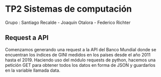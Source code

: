 # TP2 Sistemas de computación

Grupo : Santiago Recalde - Joaquín Otalora - Federico Richter

## Request a API

Comenzamos generando una request a la API del Banco Mundial donde se encuentran los índices de GINI medidos en los países desde el año 2011 hasta el 2019. Haciendo uso del módulo requests de 
python, hacemos una petición GET para obtener todos los datos en forma de JSON y guardarlos en la variable llamada data.
